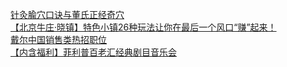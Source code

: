   
[针灸腧穴口诀与董氏正经奇穴](http://www.dianyue.me/archives/800/6141xlabwj9nff5d/)  
[【北京牛庄·晓镇】特色小镇26种玩法让你在最后一个风口“赚”起来！](http://www.dianyue.me/archives/245/0il0i4cix2hq2788/)  
[戴尔中国销售类热招职位](http://www.dianyue.me/archives/318/jboxakjamkji1kg3/)  
[【内含福利】菲利普百老汇经典剧目音乐会](http://www.dianyue.me/archives/895/azymzr7wxz0slh3s/)